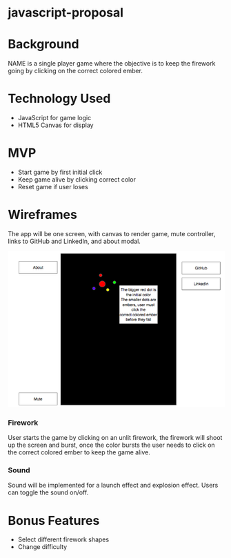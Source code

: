 # javascript-proposal

# Background
NAME is a single player game where the objective is to keep the firework going by clicking on the correct colored ember.

# Technology Used
* JavaScript for game logic
* HTML5 Canvas for display

# MVP
* Start game by first initial click
* Keep game alive by clicking correct color
* Reset game if user loses

# Wireframes
The app will be one screen, with canvas to render game, mute controller, links to GitHub and LinkedIn, and about modal.

![mock](images/firework-mockup-img.png)

### Firework
User starts the game by clicking on an unlit firework, the firework will shoot up the screen and burst, once the color bursts the user needs to click on the correct colored ember to keep the game alive.

### Sound
Sound will be implemented for a launch effect and explosion effect. Users can toggle the sound on/off.

# Bonus Features
* Select different firework shapes
* Change difficulty
